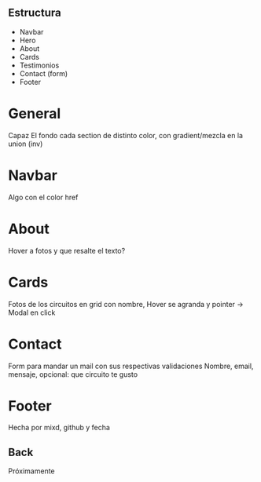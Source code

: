 ## Estructura 
- Navbar
- Hero
- About
- Cards
- Testimonios
- Contact (form)
- Footer

# General
  Capaz El fondo cada section de distinto color, con gradient/mezcla en la union (inv)

# Navbar
  Algo con el color
  href

# About
  Hover a fotos y que resalte el texto?

# Cards
  Fotos de los circuitos en grid con nombre, Hover se agranda y pointer -> Modal en click

# Contact 
  Form para mandar un mail con sus respectivas validaciones
  Nombre, email, mensaje, opcional: que circuito te gusto

# Footer
  Hecha por mixd, github y fecha

## Back
  Próximamente